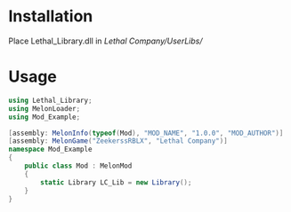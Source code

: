 # Installation
Place Lethal_Library.dll in *Lethal Company/UserLibs/*
# Usage
```cs
using Lethal_Library;
using MelonLoader;
using Mod_Example;

[assembly: MelonInfo(typeof(Mod), "MOD_NAME", "1.0.0", "MOD_AUTHOR")]
[assembly: MelonGame("ZeekerssRBLX", "Lethal Company")]
namespace Mod_Example
{
    public class Mod : MelonMod
    {
        static Library LC_Lib = new Library();
    }
}
```
